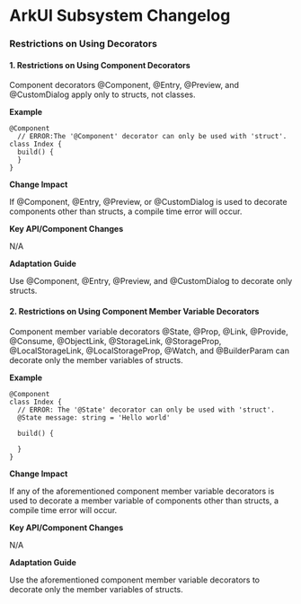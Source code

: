 #  ArkUI Subsystem Changelog

### Restrictions on Using Decorators

#### 1. Restrictions on Using Component Decorators

Component decorators @Component, @Entry, @Preview, and @CustomDialog apply only to structs, not classes.

**Example**

```
@Component
  // ERROR:The '@Component' decorator can only be used with 'struct'.
class Index {
  build() {
  }
}
```

**Change Impact**

If @Component, @Entry, @Preview, or @CustomDialog is used to decorate components other than structs, a compile time error will occur.

**Key API/Component Changes**

N/A

**Adaptation Guide**

Use @Component, @Entry, @Preview, and @CustomDialog to decorate only structs.

#### 2. Restrictions on Using Component Member Variable Decorators

Component member variable decorators @State, @Prop, @Link, @Provide, @Consume, @ObjectLink, @StorageLink, @StorageProp, @LocalStorageLink, @LocalStorageProp, @Watch, and @BuilderParam can decorate only the member variables of structs.

**Example**

```
@Component
class Index {
  // ERROR: The '@State' decorator can only be used with 'struct'.
  @State message: string = 'Hello world'

  build() {

  }
}
```

**Change Impact**

If any of the aforementioned component member variable decorators is used to decorate a member variable of components other than structs, a compile time error will occur.

**Key API/Component Changes**

N/A

**Adaptation Guide**

Use the aforementioned component member variable decorators to decorate only the member variables of structs.
